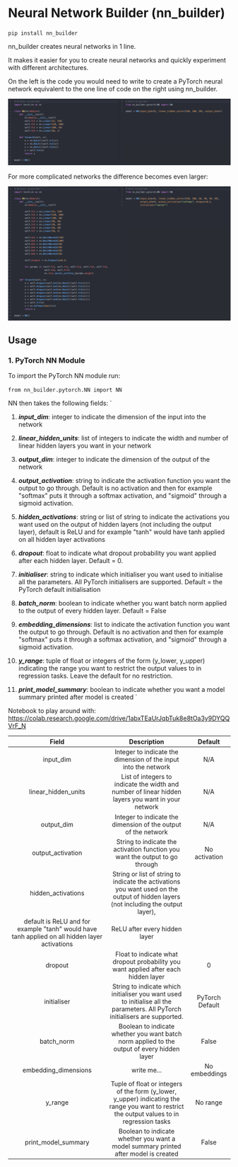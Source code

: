 # Neural Network Builder (nn_builder)

`pip install nn_builder`

nn_builder creates neural networks in 1 line. 

It makes it easier for you to create neural networks and quickly experiment
with different architectures. 

On the left is the code you would need to write to create a PyTorch neural network equivalent to the one line of code on the right using nn_builder. 

![Screenshot](miscellaneous/material_for_readme/simple_use_case.png)

For more complicated networks the difference becomes even larger:

![Screenshot](miscellaneous/material_for_readme/more_complicated_use_case.png)


## Usage

### 1. PyTorch NN Module

To import the PyTorch NN module run: 

`from nn_builder.pytorch.NN import NN`

NN then takes the following fields:
`
1. ***input_dim***: integer to indicate the dimension of the input into the network
1. ***linear_hidden_units***: list of integers to indicate the width and number of linear hidden layers you want in your network
1. ***output_dim***: integer to indicate the dimension of the output of the network
1. ***output_activation***: string to indicate the activation function you want the output to go through. Default is no activation 
and then for example "softmax" puts it through a softmax activation, and "sigmoid" through a sigmoid activation.
1. ***hidden_activations***: string or list of string to indicate the activations you want used on the output of hidden layers (not including the output layer),
default is ReLU and for example "tanh" would have tanh applied on all hidden layer activations
1. ***dropout***: float to indicate what dropout probability you want applied after each hidden layer. Default = 0.
1. ***initialiser***: string to indicate which initialiser you want used to initialise all the parameters. All PyTorch initialisers are supported. 
Default = the PyTorch default initialisation
1. ***batch_norm***: boolean to indicate whether you want batch norm applied to the output of every hidden layer. Default = False
1. ***embedding_dimensions***: list to indicate the activation function you want the output to go through. Default is no activation 
and then for example "softmax" puts it through a softmax activation, and "sigmoid" through a sigmoid activation.
1. ***y_range***: tuple of float or integers of the form (y_lower, y_upper) indicating the range you want to restrict the
 output values to in regression tasks. Leave the default for no restriction. 

1. ***print_model_summary***: boolean to indicate whether you want a model summary printed after model is created
`

Notebook to play around with: https://colab.research.google.com/drive/1abxTEaUrJqbTuk8e8tOa3y9DYQQVrF_N

| Field | Description | Default |
| :---: | :---: | :---: |
| input_dim | Integer to indicate the dimension of the input into the network | N/A |
| linear_hidden_units | List of integers to indicate the width and number of linear hidden layers you want in your network | N/A |
| output_dim | Integer to indicate the dimension of the output of the network | N/A |
| output_activation | String to indicate the activation function you want the output to go through | No activation |
| hidden_activations | String or list of string to indicate the activations you want used on the output of hidden layers (not including the output layer),
default is ReLU and for example "tanh" would have tanh applied on all hidden layer activations | ReLU after every hidden layer |
| dropout | Float to indicate what dropout probability you want applied after each hidden layer | 0 |
| initialiser | String to indicate which initialiser you want used to initialise all the parameters. All PyTorch initialisers are supported. | PyTorch Default |
| batch_norm | Boolean to indicate whether you want batch norm applied to the output of every hidden layer | False |
| embedding_dimensions | write me... | No embeddings |
| y_range | Tuple of float or integers of the form (y_lower, y_upper) indicating the range you want to restrict the output values to in regression tasks | No range |
| print_model_summary | Boolean to indicate whether you want a model summary printed after model is created | False |